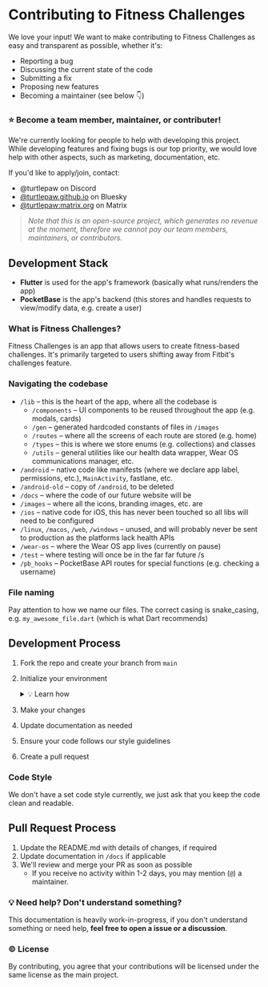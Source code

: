 # Contributing to Fitness Challenges

We love your input! We want to make contributing to Fitness Challenges as easy and transparent as possible, whether it's:

- Reporting a bug
- Discussing the current state of the code
- Submitting a fix
- Proposing new features
- Becoming a maintainer (see below 👇)

### ⭐ Become a team member, maintainer, or contributer!

We're currently looking for people to help with developing this project. While developing features and fixing bugs is our top priority, we would love help with other aspects, such as marketing, documentation, etc.

If you'd like to apply/join, contact:

- @turtlepaw on Discord
- [@turtlepaw.github.io](https://bsky.app/profile/turtlepaw.github.io) on Bluesky
- [@turtlepaw:matrix.org](https://matrix.to/#/@turtlepaw:matrix.org) on Matrix

> *Note that this is an open-source project, which generates no revenue at the moment, therefore we cannot pay our team members, maintainers, or contributors.*

## Development Stack

- **Flutter** is used for the app's framework (basically what runs/renders the app)
- **PocketBase** is the app's backend (this stores and handles requests to view/modify data, e.g. create a user)

### What is Fitness Challenges?

Fitness Challenges is an app that allows users to create fitness-based challenges. It's primarily targeted to users shifting away from Fitbit's challenges feature.

### Navigating the codebase

- `/lib` – this is the heart of the app, where all the codebase is
  - `/components` – UI components to be reused throughout the app (e.g. modals, cards)
  - `/gen` – generated hardcoded constants of files in `/images`
  - `/routes` – where all the screens of each route are stored (e.g. home)
  - `/types` – this is where we store enums (e.g. collections) and classes
  - `/utils` – general utilities like our health data wrapper, Wear OS communications manager, etc.
- `/android` – native code like manifests (where we declare app label, permissions, etc.), `MainActivity`, fastlane, etc.
- `/android-old` – copy of `/android`, to be deleted
- `/docs` – where the code of our future website will be
- `/images` – where all the icons, branding images, etc. are
- `/ios` – native code for iOS, this has never been touched so all libs will need to be configured
- `/linux`, `/macos`, `/web`, `/windows` – unused, and will probably never be sent to production as the platforms lack health APIs
- `/wear-os` – where the Wear OS app lives (currently on pause)
- `/test` – where testing will once be in the far far future /s
- `/pb_hooks` – PocketBase API routes for special functions (e.g. checking a username)

### File naming

Pay attention to how we name our files. The correct casing is snake_casing, e.g. `my_awesome_file.dart` (which is what Dart recommends)

## Development Process

1. Fork the repo and create your branch from `main`
1. Initialize your environment
    <details>
    <summary>💡 Learn how</summary>

    If you'd like to develop Fitness Challenges, we recommend:

    - Android Studio
    - Android SDK/NDK
    - Java 20 or higher
    - Android emulator or physical device

    For Android Studio, you'll need to install the Flutter and Dart plugin.
    </details>
1. Make your changes
1. Update documentation as needed
1. Ensure your code follows our style guidelines
1. Create a pull request

### Code Style

We don't have a set code style currently, we just ask that you keep the code clean and readable.

## Pull Request Process

1. Update the README.md with details of changes, if required
2. Update documentation in `/docs` if applicable
3. We'll review and merge your PR as soon as possible
    - If you receive no activity within 1-2 days, you may mention (`@`) a maintainer.

### 💡 Need help? Don't understand something?

This documentation is heavily work-in-progress, if you don't understand something or need help, **feel free to open a issue or a discussion**.

### ©️ License

By contributing, you agree that your contributions will be licensed under the same license as the main project.
